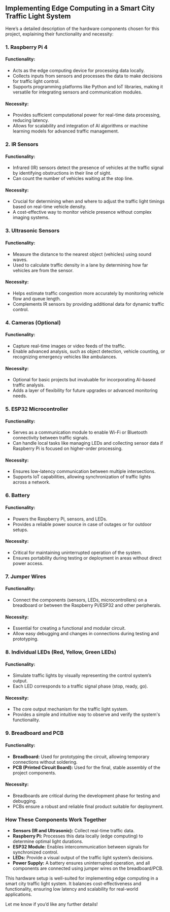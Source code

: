 ## Implementing Edge Computing in a Smart City Traffic Light System

Here’s a detailed description of the hardware components chosen for this project, explaining their functionality and necessity:

### 1. Raspberry Pi 4
#### Functionality:
- Acts as the edge computing device for processing data locally.
- Collects inputs from sensors and processes the data to make decisions for traffic light control.
- Supports programming platforms like Python and IoT libraries, making it versatile for integrating sensors and communication modules.

#### Necessity:
- Provides sufficient computational power for real-time data processing, reducing latency.
- Allows for scalability and integration of AI algorithms or machine learning models for advanced traffic management.

### 2. IR Sensors
#### Functionality:
- Infrared (IR) sensors detect the presence of vehicles at the traffic signal by identifying obstructions in their line of sight.
- Can count the number of vehicles waiting at the stop line.

#### Necessity:
- Crucial for determining when and where to adjust the traffic light timings based on real-time vehicle density.
- A cost-effective way to monitor vehicle presence without complex imaging systems.

### 3. Ultrasonic Sensors
#### Functionality:
- Measure the distance to the nearest object (vehicles) using sound waves.
- Used to calculate traffic density in a lane by determining how far vehicles are from the sensor.

#### Necessity:
- Helps estimate traffic congestion more accurately by monitoring vehicle flow and queue length.
- Complements IR sensors by providing additional data for dynamic traffic control.

### 4. Cameras (Optional)
#### Functionality:
- Capture real-time images or video feeds of the traffic.
- Enable advanced analysis, such as object detection, vehicle counting, or recognizing emergency vehicles like ambulances.

#### Necessity:
- Optional for basic projects but invaluable for incorporating AI-based traffic analysis.
- Adds a layer of flexibility for future upgrades or advanced monitoring needs.

### 5. ESP32 Microcontroller
#### Functionality:
- Serves as a communication module to enable Wi-Fi or Bluetooth connectivity between traffic signals.
- Can handle local tasks like managing LEDs and collecting sensor data if Raspberry Pi is focused on higher-order processing.

#### Necessity:
- Ensures low-latency communication between multiple intersections.
- Supports IoT capabilities, allowing synchronization of traffic lights across a network.

### 6. Battery
#### Functionality:
- Powers the Raspberry Pi, sensors, and LEDs.
- Provides a reliable power source in case of outages or for outdoor setups.

#### Necessity:
- Critical for maintaining uninterrupted operation of the system.
- Ensures portability during testing or deployment in areas without direct power access.

### 7. Jumper Wires
#### Functionality:
- Connect the components (sensors, LEDs, microcontrollers) on a breadboard or between the Raspberry Pi/ESP32 and other peripherals.

#### Necessity:
- Essential for creating a functional and modular circuit.
- Allow easy debugging and changes in connections during testing and prototyping.

### 8. Individual LEDs (Red, Yellow, Green LEDs)
#### Functionality:
- Simulate traffic lights by visually representing the control system’s output.
- Each LED corresponds to a traffic signal phase (stop, ready, go).

#### Necessity:
- The core output mechanism for the traffic light system.
- Provides a simple and intuitive way to observe and verify the system's functionality.

### 9. Breadboard and PCB
#### Functionality:
- **Breadboard:** Used for prototyping the circuit, allowing temporary connections without soldering.
- **PCB (Printed Circuit Board):** Used for the final, stable assembly of the project components.

#### Necessity:
- Breadboards are critical during the development phase for testing and debugging.
- PCBs ensure a robust and reliable final product suitable for deployment.

### How These Components Work Together
- **Sensors (IR and Ultrasonic):** Collect real-time traffic data.
- **Raspberry Pi:** Processes this data locally (edge computing) to determine optimal light durations.
- **ESP32 Module:** Enables intercommunication between signals for synchronized control.
- **LEDs:** Provide a visual output of the traffic light system’s decisions.
- **Power Supply:** A battery ensures uninterrupted operation, and all components are connected using jumper wires on the breadboard/PCB.

This hardware setup is well-suited for implementing edge computing in a smart city traffic light system. It balances cost-effectiveness and functionality, ensuring low latency and scalability for real-world applications.

Let me know if you’d like any further details!

